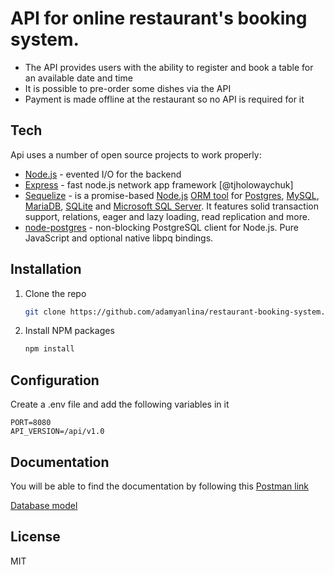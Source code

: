 # API for online restaurant's booking system.

- The API provides users with the ability to register and book a table for an available date and time
- It is possible to pre-order some dishes via the API
- Payment is made offline at the restaurant so no API is required for it 

## Tech

Api uses a number of open source projects to work properly:

- [Node.js](https://nodejs.org/) - evented I/O for the backend
- [Express](https://expressjs.com/) - fast node.js network app framework [@tjholowaychuk]
- [Sequelize](https://sequelize.org/) - is a promise-based [Node.js](https://nodejs.org/en/about/) [ORM tool](https://en.wikipedia.org/wiki/Object-relational_mapping) for [Postgres](https://en.wikipedia.org/wiki/PostgreSQL), [MySQL](https://en.wikipedia.org/wiki/MySQL), [MariaDB](https://en.wikipedia.org/wiki/MariaDB), [SQLite](https://en.wikipedia.org/wiki/SQLite) and [Microsoft SQL Server](https://en.wikipedia.org/wiki/Microsoft_SQL_Server). It features solid transaction support, relations, eager and lazy loading, read replication and more.
- [node-postgres](https://www.npmjs.com/package/pg) - non-blocking PostgreSQL client for Node.js. Pure JavaScript and optional native libpq bindings.

## Installation

1. Clone the repo
   ```sh
   git clone https://github.com/adamyanlina/restaurant-booking-system.git
   ```
2. Install NPM packages
   ```sh
   npm install
   ```

## Configuration

Create a .env file and add the following variables in it 
   ```shell
   PORT=8080
   API_VERSION=/api/v1.0
   ```

## Documentation

You will be able to find the documentation by following this [Postman link](https://documenter.getpostman.com/view/#)

[Database model](https://dbdesigner.page.link/chUDgevi7u5ryDRp8)

## License

MIT